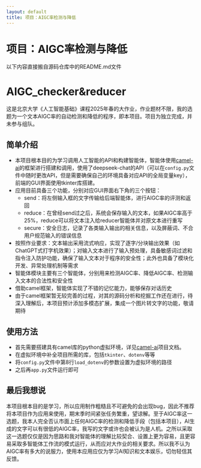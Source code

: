 ```yaml
---
layout: default
title: 项目：AIGC率检测与降低
---
```


# 项目：AIGC率检测与降低

以下内容直接搬自源码仓库中的README.md文件

# AIGC_checker&reducer

这是北京大学《人工智能基础》课程2025年春的大作业，作业题材不限，我的选题为一个文本AIGC率的自动检测和降低的程序，即本项目。项目为独立完成，并未参与组队。

## 简单介绍

- 本项目根本目的为学习调用人工智能的API和构建智能体，智能体使用[camel-ai](https://github.com/camel-ai/camel)的框架进行搭建和调用，使用了deepseek-chat的API（可以在`config.py`文件中随时更改API，但是需要确保自己的环境具备对应API的全局变量key），前端的GUI界面使用tkinter库搭建。
- 应用目前具备三个功能，分别对应GUI界面右下角的三个按钮：
    - send：将左侧输入框的文字传输给后端智能体，进行AIGC率的评测和返回
    - reduce：在曾经send过之后，系统会保存输入的文本，如果AIGC率高于25%，reduce可以将文本注入给reducer智能体并对原文本进行重写
    - secure：安全日志，记录了各类输入输出的相关信息，以及屏蔽词、不合用户规范输入的错误信息
- 按照作业要求：文本输出采用流式响应，实现了逐字/分块输出效果（如ChatGPT式打字机效果）；对输入文本进行了输入预处理，具备敏感词过滤和指令注入防护功能，确保了输入文本对于程序的安全性；此外也具备了模块化开发、异常处理机制等需求
- 智能体模块主要有三个智能体，分别用来检测AIGC率、降低AIGC率、检测输入文本的合法性和安全性
- 借助camel框架，智能体实现了不错的记忆能力，能够保存对话历史
- 由于camel框架暂无较完善的过程，对其的源码分析和挖掘工作还在进行，待深入理解后，本项目预计添加多模态扩展，集成一个图片转文字的功能，敬请期待

## 使用方法

- 首先需要搭建具有camel库的python虚拟环境，详见[camel-ai](https://github.com/camel-ai/camel)项目文档。
- 在虚拟环境中补全项目所需的库，包括`tkinter`、`dotenv`等等
- 将`config.py`文件中第8行`load_dotenv`的参数设置为虚拟环境的路径
- 之后再`app.py`文件运行即可

## 最后我想说

本项目根本目的是学习，所以应用制作粗糙且不可避免的会出现bug，因此不推荐将本项目作为应用来使用，期末季时间紧张任务繁重，望谅解。至于AIGC率这一选题，我本人完全否认市面上任何AIGC率的检测和降低手段（包括本项目），AI生成的文字可以有很低的AIGC率，我写的文字或许也会被认为是人机。之所以采取这一选题仅仅是因为思路和我对智能体的理解比较契合、设置上更为容易，且更容易采取多智能体工作流的模式运行，从而应对大作业的相关要求。所以我不认为AIGC率有多大的说服力，使用本应用应仅为学习AI知识和文本娱乐，切勿轻信其反馈。
